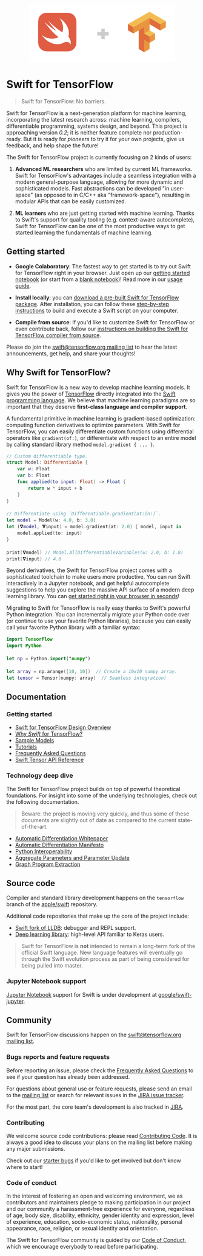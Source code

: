<p align="center">
  <img src="images/logo.png">
</p>

# Swift for TensorFlow

> Swift for TensorFlow: No barriers.

Swift for TensorFlow is a next-generation platform for machine
learning, incorporating the latest research across: machine learning,
compilers, differentiable programming, systems design, and beyond. This project
is approaching version _0.2_; it is neither feature complete nor
production-ready. But it is ready for _pioneers_ to try it for your own
projects, give us feedback, and help shape the future!

The Swift for TensorFlow project is currently focusing on 2 kinds of users:

 1. **Advanced ML researchers** who are limited by current ML frameworks.
    Swift for TensorFlow's advantages include a seamless integration with a modern general-purpose
    language, allowing for more dynamic and sophisticated models. Fast
    abstractions can be developed "in user-space" (as opposed to in C/C++
    aka "framework-space"), resulting in modular APIs that can be easily
    customized.

 2. **ML learners** who are just getting started with machine learning. Thanks
    to Swift's support for quality tooling (e.g. context-aware autocomplete),
    Swift for TensorFlow can be one of the most productive ways to get started
    learning the fundamentals of machine learning.

## Getting started

 - **Google Colaboratory**: The fastest way to get started is to try out Swift for TensorFlow right in your
   browser. Just open up our [getting started
   notebook](https://colab.research.google.com/github/tensorflow/swift-tutorials/blob/master/iris/swift_tensorflow_tutorial.ipynb) (or start from a
   [blank notebook](https://colab.research.google.com/github/tensorflow/swift/blob/master/notebooks/blank_swift.ipynb))!
   Read more in our [usage guide](Usage.md).

 - **Install locally**: you can [download a pre-built Swift for TensorFlow
   package](Installation.md). After installation, you can follow these
   [step-by-step instructions](Usage.md) to build and execute a Swift script
   on your computer.

 - **Compile from source**: If you'd like to customize Swift for TensorFlow or even contribute
   back, follow our [instructions on building the Swift for TensorFlow compiler from
   source](https://github.com/apple/swift/tree/tensorflow).

Please do join the
[swift@tensorflow.org mailing list](https://groups.google.com/a/tensorflow.org/d/forum/swift)
to hear the latest announcements, get help, and share your thoughts!

## Why Swift for TensorFlow?

Swift for TensorFlow is a new way to develop machine learning models. It
gives you the power of
[TensorFlow](https://www.tensorflow.org) directly integrated into the
[Swift programming language](https://swift.org/about). We believe that
machine learning paradigms are so important that they deserve
**first-class language and compiler support**. 

A fundamental primitive in machine learning is gradient-based optimization:
computing function derivatives to optimize parameters. With Swift for
TensorFlow, you can easily differentiate custom functions using differential
operators like `gradient(of:)`, or differentiate with respect to an entire
model by calling standard library method `model.gradient { ... }`.

```swift
// Custom differentiable type.
struct Model: Differentiable {
    var w: Float
    var b: Float
    func applied(to input: Float) -> Float {
        return w * input + b
    }
}

// Differentiate using `Differentiable.gradient(at:in:)`.
let model = Model(w: 4.0, b: 3.0)
let (𝛁model, 𝛁input) = model.gradient(at: 2.0) { model, input in
    model.applied(to: input)
}

print(𝛁model) // Model.AllDifferentiableVariables(w: 2.0, b: 1.0)
print(𝛁input) // 4.0
```

Beyond derivatives, the Swift for TensorFlow project comes with a sophisticated toolchain
to make users more productive. You can run Swift interactively in a Jupyter
notebook, and get helpful autocomplete suggestions to help you explore the
massive API surface of a modern deep learning library. You can [get started
right in your browser in
seconds](https://colab.research.google.com/github/tensorflow/swift-tutorials/blob/master/iris/swift_tensorflow_tutorial.ipynb)!

Migrating to Swift for TensorFlow is really easy thanks to Swift's powerful Python integration.
You can incrementally migrate your Python code over (or continue to use your
favorite Python libraries), because you can easily call your favorite Python
library with a familiar syntax:

```swift
import TensorFlow
import Python

let np = Python.import("numpy")

let array = np.arange([10, 10])  // Create a 10x10 numpy array.
let tensor = Tensor(numpy: array)  // Seamless integration!
```

## Documentation

### Getting started

- [Swift for TensorFlow Design Overview](docs/DesignOverview.md)
- [Why *Swift* for TensorFlow?](docs/WhySwiftForTensorFlow.md)
- [Sample Models](https://github.com/tensorflow/swift-models)
- [Tutorials](https://github.com/tensorflow/swift-tutorials)
- [Frequently Asked Questions](FAQ.md)
- [Swift Tensor API Reference](https://www.tensorflow.org/api_docs/swift/Structs/Tensor)

### Technology deep dive

The Swift for TensorFlow project builds on top of powerful theoretical
foundations. For insight into some of the underlying technologies, check
out the following documentation.

> Beware: the project is moving very quickly, and thus some of these documents
> are slightly out of date as compared to the current state-of-the-art.

- [Automatic Differentiation Whitepaper](docs/AutomaticDifferentiation.md)
- [Automatic Differentiation Manifesto](https://gist.github.com/rxwei/30ba75ce092ab3b0dce4bde1fc2c9f1d)
- [Python Interoperability](docs/PythonInteroperability.md)
- [Aggregate Parameters and Parameter Update](docs/AggregateParameters.md)
- [Graph Program Extraction](docs/GraphProgramExtraction.md)

## Source code

Compiler and standard library development happens on the `tensorflow` branch of
the [apple/swift](https://github.com/apple/swift/tree/tensorflow) repository.

Additional code repositories that make up the core of the project include:

 - [Swift fork of LLDB](http://github.com/apple/swift-lldb/tree/tensorflow):
   debugger and REPL support.
 - [Deep learning library](https://github.com/tensorflow/swift-apis): high-level
   API familiar to Keras users.

> Swift for TensorFlow is **not** intended to remain a long-term fork of the official 
> Swift language. New language features will eventually go through the Swift evolution process
> as part of being considered for being pulled into master.

### Jupyter Notebook support

[Jupyter Notebook](http://jupyter.org/) support for Swift is under development at
[google/swift-jupyter](https://github.com/google/swift-jupyter).

## Community

Swift for TensorFlow discussions happen on the
[swift@tensorflow.org mailing list](https://groups.google.com/a/tensorflow.org/d/forum/swift).

### Bugs reports and feature requests

Before reporting an issue, please check the [Frequently Asked Questions](FAQ.md)
to see if your question has already been addressed.

For questions about general use or feature requests, please send an email to
the [mailing list](mailto:swift@tensorflow.org) or search for relevant issues
in the [JIRA issue tracker](https://bugs.swift.org/projects/TF/issues/?filter=allopenissues).

For the most part, the core team's development is also tracked in
[JIRA](https://bugs.swift.org/secure/RapidBoard.jspa?rapidView=17&projectKey=TF&view=planning).

### Contributing

We welcome source code contributions: please read 
[Contributing Code](https://swift.org/contributing/#contributing-code).
It is always a good idea to discuss your plans on the mailing list before
making any major submissions.

Check out our [starter bugs](https://bugs.swift.org/issues/?filter=11323) if
you'd like to get involved but don't know where to start!

### Code of conduct

In the interest of fostering an open and welcoming environment, we as
contributors and maintainers pledge to making participation in our project and
our community a harassment-free experience for everyone, regardless of age, body
size, disability, ethnicity, gender identity and expression, level of
experience, education, socio-economic status, nationality, personal appearance,
race, religion, or sexual identity and orientation.

The Swift for TensorFlow community is guided by our [Code of
Conduct](CODE_OF_CONDUCT.md), which we encourage everybody to read before
participating.
